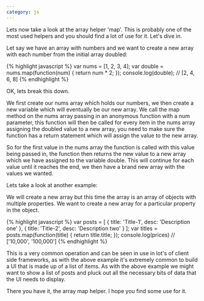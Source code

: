 ```yaml
---
category: js
---
```


Lets now take a look at the array helper 'map'. This is probably one of the most used helpers and you should find a lot of use for it. Let's dive in.

Let say we have an array with numbers and we want to create a new array with each number from the initial array doubled:

{% highlight javascript %}
var nums = [1, 2, 3, 4];
var double = nums.map(function(num) {
  return num * 2;
});
console.log(double); // [2, 4, 6, 8]
{% endhighlight %}

OK, lets break this down.

We first create our nums array which holds our numbers, we then create a new variable which will eventually be our new array. We call the map method on the nums array passing in an anonymous function with a num parameter, this function will then be called for every item in the nums array assigning the doubled value to a new array, you need to make sure the function has a return statement which will assign the value to the new array.

So for the first value in the nums array the function is called with this value being passed in, the function then returns the new value to a new array which we have assigned to the variable double. This will continue for each value until it reaches the end, we then have a brand new array with the values we wanted.

Lets take a look at another example:

We will create a new array but this time the array is an array of objects with multiple properties. We want to create a new array for a particular property in the object.

{% highlight javascript %}
var posts = [
  { title: 'Title-1', desc: 'Description one' },
  { title: 'Title-2', desc: 'Description two' }
];
var titles = posts.map(function(title) {
	return title.title;
});
console.log(prices) // ['10,000', '100,000']
{% endhighlight %}

This is a very common operation and can be seen in use in lot's of client side frameworks, as with the above example it's extremely common to build a UI that is made up of a list of items. As with the above example we might want to show a list of posts and pluck out all the necessary bits of data that the UI needs to display.

There you have it, the array map helper. I hope you find some use for it.
